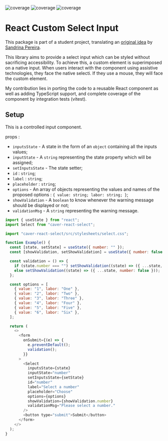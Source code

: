 ![coverage](https://img.shields.io/badge/for-React-blue)
![coverage](https://img.shields.io/badge/version-1.0.4-yellow)
![coverage](https://img.shields.io/badge/coverage-100-green)

# React Custom Select Input

This package is part of a student project, translating an [original idea](https://css-tricks.com/striking-a-balance-between-native-and-custom-select-elements/) by [Sandrina Pereira](https://www.sandrina-p.net/).

This library aims to provide a select input which can be styled without sacrificing accessibility.
To achieve this, a custom element is superimposed on a native input.
When users interact with the component using assistive technologies, they face the native selecti. If they use a mouse, they will face the custom element.

My contribution lies in porting the code to a reusable React component as well as adding TypeScript support, and complete coverage of the component by integration tests (vitest).

## Setup

This is a controlled input component.

props :

- `inputsState` - A state in the form of an `object` containing all the inputs values;
- `inputState` - A `string` representing the state property which will be assigned;
- `setInputsState` - The state setter;
- `id` : `string`;
- `label` : `string`;
- `placeholder` : `string`;
- `options` - An array of objects representing the values and names of the proposed options : `{ value: string; labor: string; }`;
- `showValidation` - A `boolean` to know whenever the warning message should be displayed or not;
- `validationMsg` - A `string` representing the warning message.

```js
import { useState } from "react";
import Select from "caver-react-select";

import "caver-react-select/src/stylesheets/select.css";

function Example() {
  const [state, setState] = useState({ number: "" });
  const [showValidation, setShowValidation] = useState({ number: false });

  const validation = () => {
    if (state.number === "") setShowValidation((state) => ({ ...state, number: true }));
    else setShowValidation((state) => ({ ...state, number: false }));
  };

  const options = [
    { value: "1", labor: "One" },
    { value: "2", labor: "Two" },
    { value: "3", labor: "Three" },
    { value: "4", labor: "Four" },
    { value: "5", labor: "Five" },
    { value: "6", labor: "Six" },
  ];

  return (
    <>
      <form
        onSubmit={(e) => {
          e.preventDefault();
          validation();
        }}
      >
        <Select
          inputsState={state}
          inputState="number"
          setInputsState={setState}
          id="number"
          label="Select a number"
          placeholder="Choose"
          options={options}
          showValidation={showValidation.number}
          validationMsg="Please select a number."
        />
        <button type="submit">Submit</button>
      </form>
    </>
  );
}
```
